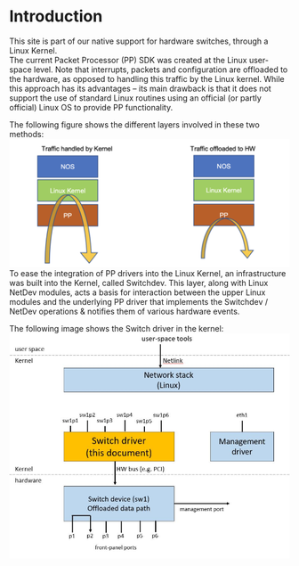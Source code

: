 # Introduction
This site is part of our native support for hardware switches, through a Linux Kernel.  
The current Packet Processor (PP) SDK was created at the Linux user-space level. 
Note that interrupts, packets and configuration are offloaded to the hardware, as opposed to handling this traffic by the Linux kernel. While this approach has its advantages – its main drawback is that it does not support the use of standard Linux routines using an official (or partly official) Linux OS to provide PP functionality.  

The following figure shows the different layers involved in these two methods:
![Traffic Handling](images/traffic_handling.png)
To ease the integration of PP drivers into the Linux Kernel, an infrastructure was built into the Kernel, called Switchdev. This layer, along with Linux NetDev modules, acts a basis for interaction between the upper Linux modules and the underlying PP driver that implements the Switchdev / NetDev operations & notifies them of various hardware events.

The following image shows the Switch driver in the kernel:
![Switch Driver in the Kernel](images/linux_in-kernel_switchdev.JPG)
